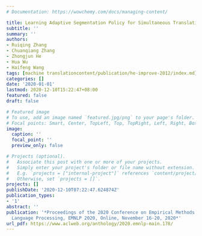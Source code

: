 ```yaml
---
# Documentation: https://wowchemy.com/docs/managing-content/

title: Learning Adaptive Segmentation Policy for Simultaneous Translation
subtitle: ''
summary: ''
authors:
- Ruiqing Zhang
- Chuanqiang Zhang
- Zhongjun He
- Hua Wu
- Haifeng Wang
tags: [machine translationcontent/publication/he-improve-2012/index.md]
categories: []
date: '2020-01-01'
lastmod: 2020-12-10T15:22:47+08:00
featured: false
draft: false

# Featured image
# To use, add an image named `featured.jpg/png` to your page's folder.
# Focal points: Smart, Center, TopLeft, Top, TopRight, Left, Right, BottomLeft, Bottom, BottomRight.
image:
  caption: ''
  focal_point: ''
  preview_only: false

# Projects (optional).
#   Associate this post with one or more of your projects.
#   Simply enter your project's folder or file name without extension.
#   E.g. `projects = ["internal-project"]` references `content/project/deep-learning/index.md`.
#   Otherwise, set `projects = []`.
projects: []
publishDate: '2020-12-10T07:22:47.624874Z'
publication_types:
- '1'
abstract: ''
publication: '*Proceedings of the 2020 Conference on Empirical Methods in Natural
  Language Processing, EMNLP 2020, Online, November 16-20, 2020*'
url_pdf: https://www.aclweb.org/anthology/2020.emnlp-main.178/
---
```


